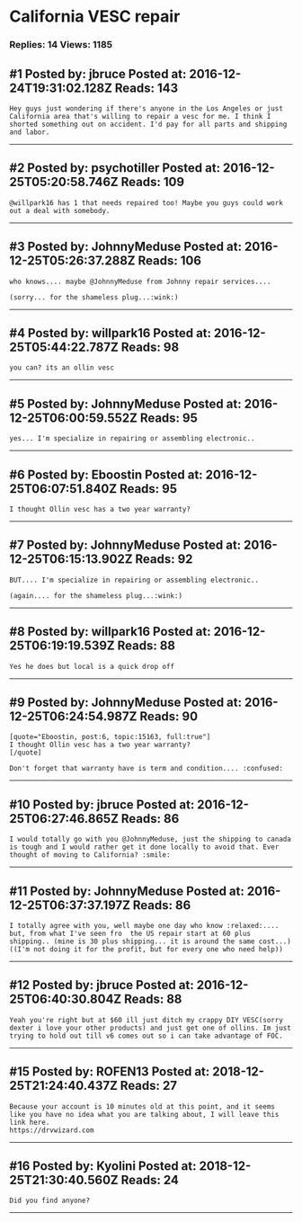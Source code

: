 # California VESC repair

### Replies: 14 Views: 1185

## \#1 Posted by: jbruce Posted at: 2016-12-24T19:31:02.128Z Reads: 143

```
Hey guys just wondering if there's anyone in the Los Angeles or just California area that's willing to repair a vesc for me. I think I shorted something out on accident. I'd pay for all parts and shipping and labor.
```

---
## \#2 Posted by: psychotiller Posted at: 2016-12-25T05:20:58.746Z Reads: 109

```
@willpark16 has 1 that needs repaired too! Maybe you guys could work out a deal with somebody.
```

---
## \#3 Posted by: JohnnyMeduse Posted at: 2016-12-25T05:26:37.288Z Reads: 106

```
who knows.... maybe @JohnnyMeduse from Johnny repair services....

(sorry... for the shameless plug...:wink:)
```

---
## \#4 Posted by: willpark16 Posted at: 2016-12-25T05:44:22.787Z Reads: 98

```
you can? its an ollin vesc
```

---
## \#5 Posted by: JohnnyMeduse Posted at: 2016-12-25T06:00:59.552Z Reads: 95

```
yes... I'm specialize in repairing or assembling electronic..
```

---
## \#6 Posted by: Eboostin Posted at: 2016-12-25T06:07:51.840Z Reads: 95

```
I thought Ollin vesc has a two year warranty?
```

---
## \#7 Posted by: JohnnyMeduse Posted at: 2016-12-25T06:15:13.902Z Reads: 92

```
BUT.... I'm specialize in repairing or assembling electronic..

(again.... for the shameless plug...:wink:)
```

---
## \#8 Posted by: willpark16 Posted at: 2016-12-25T06:19:19.539Z Reads: 88

```
Yes he does but local is a quick drop off
```

---
## \#9 Posted by: JohnnyMeduse Posted at: 2016-12-25T06:24:54.987Z Reads: 90

```
[quote="Eboostin, post:6, topic:15163, full:true"]
I thought Ollin vesc has a two year warranty?
[/quote]

Don't forget that warranty have is term and condition.... :confused:
```

---
## \#10 Posted by: jbruce Posted at: 2016-12-25T06:27:46.865Z Reads: 86

```
I would totally go with you @JohnnyMeduse, just the shipping to canada is tough and I would rather get it done locally to avoid that. Ever thought of moving to California? :smile:
```

---
## \#11 Posted by: JohnnyMeduse Posted at: 2016-12-25T06:37:37.197Z Reads: 86

```
I totally agree with you, well maybe one day who know :relaxed:.... but, from what I've seen fro  the US repair start at 60 plus shipping.. (mine is 30 plus shipping... it is around the same cost...) ((I'm not doing it for the profit, but for every one who need help))
```

---
## \#12 Posted by: jbruce Posted at: 2016-12-25T06:40:30.804Z Reads: 88

```
Yeah you're right but at $60 ill just ditch my crappy DIY VESC(sorry dexter i love your other products) and just get one of ollins. Im just trying to hold out till v6 comes out so i can take advantage of FOC.
```

---
## \#15 Posted by: ROFEN13 Posted at: 2018-12-25T21:24:40.437Z Reads: 27

```
Because your account is 10 minutes old at this point, and it seems like you have no idea what you are talking about, I will leave this link here. 
https://drvwizard.com
```

---
## \#16 Posted by: Kyolini Posted at: 2018-12-25T21:30:40.560Z Reads: 24

```
Did you find anyone?
```

---
